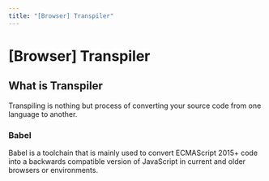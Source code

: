 ```yaml
---
title: "[Browser] Transpiler"
---
```


# [Browser] Transpiler

## What is Transpiler

Transpiling is nothing but process of converting your source code from one language to another.

### Babel

Babel is a toolchain that is mainly used to convert ECMAScript 2015+ code into a backwards compatible version of JavaScript in current and older browsers or environments.
